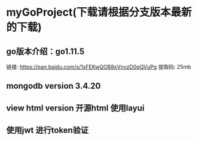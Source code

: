 # myGoProject(下载请根据分支版本最新的下载)

## go版本介绍：go1.11.5
   链接: https://pan.baidu.com/s/1sFEKwQOB8xVnvzD0qQVuPg 提取码: 25mb 
   
## mongodb version 3.4.20

## view html version  开源html 使用layui 
## 使用jwt 进行token验证
